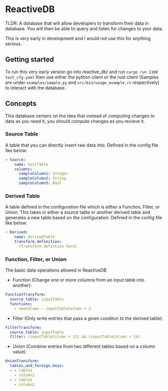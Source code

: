 # ReactiveDB

TLDR: A database that will allow developers to transform their data in database. You will then be able to query and listen for changes to your data.

This is very early in development and I would not use this for anything serious.

## Getting started
To run this very early version go into reactive_db/ and run `cargo run 1108 test_cfg.yaml` then use either the python client or the rust client (Samples are under `examples/sample.py` and `src/bin/usage_example.rs` respectively) to interact with the database. 

## Concepts
This database centers on the idea that instead of computing changes to data as you need it, you should compute changes as you recieve it.

### Source Table
A table that you can directly insert raw data into. Defined in the config file like below:
```yaml
- Source:
    name: testTable
    columns:
      sampleColumn1: Integer
      sampleColumn2: String
      sampleColumn3: Bool
```

### Derived Table
A table defined in the configuration file which is either a Function, Filter, or Union. This takes in either a source table or another derived table and generates a new table based on the configuration. Defined in the config file like below:
```yaml
- Derived:
    name: derivedTable
    transform_definition: 
      (Transform defintion here)
```

### Function, Filter, or Union
The basic data operations allowed in ReactiveDB

- Function (Change one or more columns from an input table into another):
```yaml
FunctionTransform:
  source_table: inputTable
  functions:
    - newColumn ~ inputTableColumn + 2
```
- Filter (Only write entries that pass a given conditon to the derived table):
```yaml
FilterTransform:
  source_table: inputTable
  filter: (inputTableColumn > 11) && (inputTableColumn < 14)
```
- Union (Combine entries from two different tables based on a column value)
```yaml
UnionTransform:
  tables_and_foreign_keys:
  - - table1
    - column1
  - - table2
    - column2
 ```
